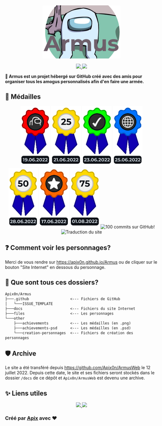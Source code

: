 <p align=center>
    <img src="https://raw.githubusercontent.com/Apix0n/Armus/susbranch/other/Armus-icon.png" height=175>
</p>

<p align=center>
    <a href="https://apix0n.github.io/Armus">
        <img src="https://img.shields.io/badge/Site%20internet-009dff?style=for-the-badge&labelColor=f2f2f2">
    </a>
    <a href="https://apix0n.github.io/Armus/en">
        <img src="https://img.shields.io/badge/English%20website-009dff?style=for-the-badge&labelColor=f2f2f2">
    </a>
</p>

__🌹 Armus est un projet hébergé sur GitHub créé avec des amis pour organiser tous les amogus personnalisés afin d'en faire une armée.__

## 🏅 Médailles

<p align=center>
    <img src=https://raw.githubusercontent.com/Apix0n/Armus/susbranch/other/achievements/creation.png height=200 title="Création du projet">
    <img src=https://raw.githubusercontent.com/Apix0n/Armus/susbranch/other/achievements/25-membres.png height=200 title="25 membres dans l'armée!">
    <img src=https://raw.githubusercontent.com/Apix0n/Armus/susbranch/other/achievements/certif.png height=200 title="Projet qualifié d'art par un expert!">
    <img src="https://raw.githubusercontent.com/Apix0n/Armus/susbranch/other/achievements/site.png" height=200 title="Ouverture du site!">
    <img src=https://raw.githubusercontent.com/Apix0n/Armus/susbranch/other/achievements/50-membres.png height=200 title="50 membres dans l'armée!">
    <img src=https://raw.githubusercontent.com/Apix0n/Armus/susbranch/other/achievements/10-contributeurs.png height=200 title="10 contributeurs!">
    <img src=https://raw.githubusercontent.com/Apix0n/Armus/susbranch/other/achievements/75-membres.png height=200 title="75 membres dans l'armée!">
    <img src="https://raw.githubusercontent.com/Apix0n/Armus/susbranch/other/achievements/100-commits.png" height="200" title="100 commits sur GitHub!"></a>
    <img src=https://raw.githubusercontent.com/Apix0n/Armus/susbranch/other/achievements/traduction.png height=200 title="Traduction du site">
</p>

## ❓ Comment voir les personnages?

Merci de vous rendre sur https://apix0n.github.io/Armus ou de cliquer sur le bouton "Site Internet" en dessous du personnage.

## 📁 Que sont tous ces dossiers?

```
Apix0n/Armus
├───.github                   <--- Fichiers de GitHub
│   └───ISSUE_TEMPLATE
├───docs                      <--- Fichiers du site Internet
├───files                     <--- Les personnages
└───other
    ├───achievements          <--- Les médailles (en .png)
    ├───achievements-psd      <--- Les médailles (en .psd)
    └───creation-personnages  <--- Fichiers de création des personnages
```

## 🛡 Archive

Le site a été transféré depuis https://github.com/Apix0n/ArmusWeb le 12 juillet 2022. Depuis cette date, le site et ses fichiers seront stockés dans le dossier `/docs` de ce dépôt et `Apix0n/ArmusWeb` est devenu une archive.

## ✨ Liens utiles
<p align=center>
    <a href="https://apix0n.github.io/Armus/#remerciements">
        <img src="https://img.shields.io/badge/Remerciements-fce100?style=for-the-badge&labelColor=f2f2f2">
    </a>
    <a href="https://apix0n.github.io/Armus/#problème">
        <img src="https://img.shields.io/badge/Un%20Probl%C3%A8me%20%3F-ff0000?style=for-the-badge&labelColor=f2f2f2">
    </a>
</p>

### Créé par [Apix](https://github.com/Apix0n) avec ❤️